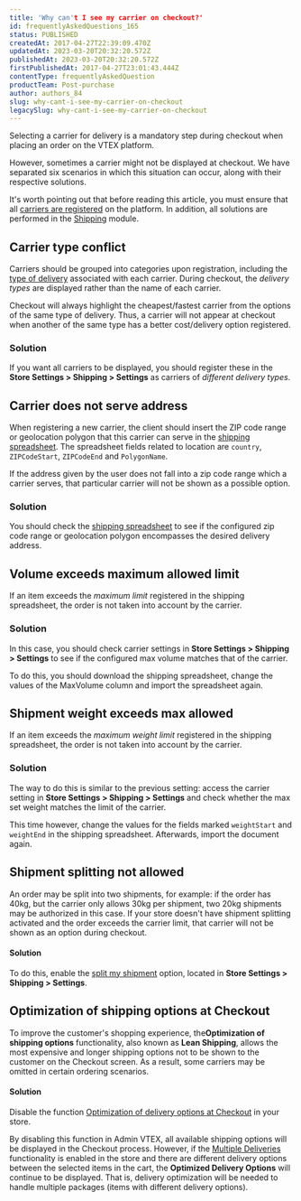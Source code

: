 ```yaml
---
title: 'Why can't I see my carrier on checkout?'
id: frequentlyAskedQuestions_165
status: PUBLISHED
createdAt: 2017-04-27T22:39:09.470Z
updatedAt: 2023-03-20T20:32:20.572Z
publishedAt: 2023-03-20T20:32:20.572Z
firstPublishedAt: 2017-04-27T23:01:43.444Z
contentType: frequentlyAskedQuestion
productTeam: Post-purchase
author: authors_84
slug: why-cant-i-see-my-carrier-on-checkout
legacySlug: why-cant-i-see-my-carrier-on-checkout
---
```


Selecting a carrier for delivery is a mandatory step during checkout when placing an order on the VTEX platform.

However, sometimes a carrier might not be displayed at checkout. We have separated six scenarios in which this situation can occur, along with their respective solutions.

It's worth pointing out that before reading this article, you must ensure that all [carriers are registered](https://help.vtex.com/en/tutorial/transportadoras-na-vtex--7u9duMD5UQa2QQwukAWMcE) on the platform. In addition, all solutions are performed in the [Shipping](https://help.vtex.com/pt/tutorial/visao-geral-logistics--tutorials_143) module.

## Carrier type conflict 

Carriers should be grouped into categories upon registration, including the [type of delivery](https://help.vtex.com/en/tutorial/como-funciona-o-tipo-de-entrega/) associated with each carrier. During checkout, the _delivery types_ are displayed rather than the name of each carrier. 

Checkout will always highlight the cheapest/fastest carrier from the options of the same type of delivery. Thus, a carrier will not appear at checkout when another of the same type has a better cost/delivery option registered. 

### Solution

If you want all carriers to be displayed, you should register these in the **Store Settings > Shipping > Settings** as carriers of _different delivery types_.

## Carrier does not serve address

When registering a new carrier, the client should insert the ZIP code range or geolocation polygon that this carrier can serve in the [shipping spreadsheet](https://help.vtex.com/en/tutorial/--45I9m2rknucSmYigA2AE0G "shipping spreadsheet"). The spreadsheet fields related to location are `country`, `ZIPCodeStart`, `ZIPCodeEnd` and `PolygonName`.

If the address given by the user does not fall into a zip code range which a carrier serves, that particular carrier will not be shown as a possible option.

### Solution

You should check the [shipping spreadsheet](https://help.vtex.com/en/tutorial/--45I9m2rknucSmYigA2AE0G "shipping spreadsheet") to see if the configured zip code range or geolocation polygon encompasses the desired delivery address.

## Volume exceeds maximum allowed limit 

If an item exceeds the _maximum limit_ registered in the shipping spreadsheet, the order is not taken into account by the carrier.

### Solution

In this case, you should check carrier settings in **Store Settings > Shipping > Settings** to see if the configured max volume matches that of the carrier.

To do this, you should download the shipping spreadsheet, change the values of the MaxVolume column and import the spreadsheet again. 

## Shipment weight exceeds max allowed

If an item exceeds the _maximum weight limit_ registered in the shipping spreadsheet, the order is not taken into account by the carrier.

### Solution

The way to do this is similar to the previous setting: access the carrier setting in **Store Settings > Shipping > Settings** and check whether the max set weight matches the limit of the carrier.

This time however, change the values for the fields marked `weightStart` and `weightEnd` in the shipping spreadsheet. Afterwards, import the document again.

## Shipment splitting not allowed

An order may be split into two shipments, for example: if the order has 40kg, but the carrier only allows 30kg per shipment, two 20kg shipments may be authorized in this case. If your store doesn't have shipment splitting activated and the order exceeds the carrier limit, that carrier will not be shown as an option during checkout.

#### Solution

To do this, enable the [split my shipment](https://help.vtex.com/en/tutorial/--tutorials_109) option, located in **Store Settings > Shipping > Settings**.

## Optimization of shipping options at Checkout

To improve the customer's shopping experience, the**Optimization of shipping options** functionality, also known as **Lean Shipping**, allows the most expensive and longer shipping options not to be shown to the customer on the Checkout screen. As a result, some carriers may be omitted in certain ordering scenarios.

#### Solution

Disable the function [Optimization of delivery options at Checkout](https://help.vtex.com/en/tutorial/optimization-of-shipping-options-at-checkout--6DeGO9eBSFWe4XkoS0SxAB) in your store.

<div class="alert alert-warning">
By disabling this function in Admin VTEX, all available shipping options will be displayed in the Checkout process. However, if the <a href="https://help.vtex.com/en/tutorial/order-split-and-delivery-split--jQvzA6QgSd51e2p6bthoV#">Multiple Deliveries</a> functionality is enabled in the store and there are different delivery options between the selected items in the cart, the <b>Optimized Delivery Options</b> will continue to be displayed. That is, delivery optimization will be needed to handle multiple packages (items with different delivery options).
</div>
